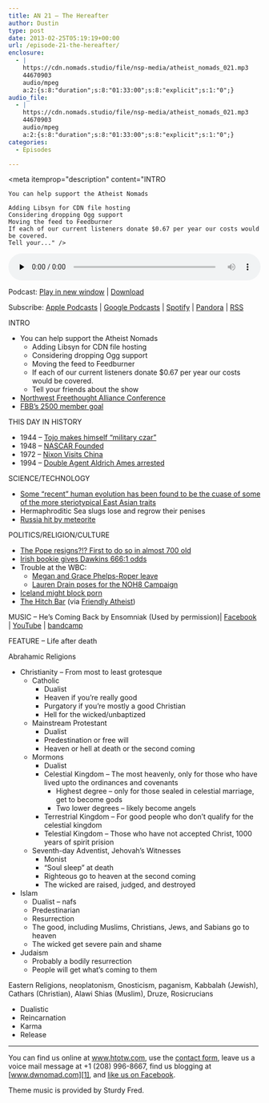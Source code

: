 ```yaml
---
title: AN 21 – The Hereafter
author: Dustin
type: post
date: 2013-02-25T05:19:19+00:00
url: /episode-21-the-hereafter/
enclosure:
  - |
    https://cdn.nomads.studio/file/nsp-media/atheist_nomads_021.mp3
    44670903
    audio/mpeg
    a:2:{s:8:"duration";s:8:"01:33:00";s:8:"explicit";s:1:"0";}
audio_file:
  - |
    https://cdn.nomads.studio/file/nsp-media/atheist_nomads_021.mp3
    44670903
    audio/mpeg
    a:2:{s:8:"duration";s:8:"01:33:00";s:8:"explicit";s:1:"0";}
categories:
  - Episodes

---
```

<div itemscope itemtype="http://schema.org/AudioObject">
  <meta itemprop="name" content="Episode 21 – The Hereafter" />
  
  <meta itemprop="uploadDate" content="2013-02-24T22:19:19-07:00" />
  
  <meta itemprop="encodingFormat" content="audio/mpeg" />
  
  <meta itemprop="duration" content="PT1H33M00S" />
  
  <meta itemprop="description" content="INTRO

 	You can help support the Atheist Nomads

 	Adding Libsyn for CDN file hosting
 	Considering dropping Ogg support
 	Moving the feed to Feedburner
 	If each of our current listeners donate $0.67 per year our costs would be covered.
 	Tell your..." />
  
  <meta itemprop="contentUrl" content="https://dts.podtrac.com/redirect.mp3/cdn.nomads.studio/file/nsp-media/atheist_nomads_021.mp3" />
  
  <meta itemprop="contentSize" content="42.6" />
  </p> 
  
  <div class="powerpress_player" id="powerpress_player_8276">
    <audio class="wp-audio-shortcode" id="audio-5217-20" preload="none" style="width: 100%;" controls="controls"><source type="audio/mpeg" src="https://dts.podtrac.com/redirect.mp3/cdn.nomads.studio/file/nsp-media/atheist_nomads_021.mp3?_=20" /><a href="https://dts.podtrac.com/redirect.mp3/cdn.nomads.studio/file/nsp-media/atheist_nomads_021.mp3">https://dts.podtrac.com/redirect.mp3/cdn.nomads.studio/file/nsp-media/atheist_nomads_021.mp3</a></audio>
  </div>
</div>

<p class="powerpress_links powerpress_links_mp3">
  Podcast: <a href="https://dts.podtrac.com/redirect.mp3/cdn.nomads.studio/file/nsp-media/atheist_nomads_021.mp3" class="powerpress_link_pinw" target="_blank" title="Play in new window" onclick="return powerpress_pinw('https://htotw.com/?powerpress_pinw=5217-podcast');" rel="nofollow">Play in new window</a> | <a href="https://dts.podtrac.com/redirect.mp3/cdn.nomads.studio/file/nsp-media/atheist_nomads_021.mp3" class="powerpress_link_d" title="Download" rel="nofollow" download="atheist_nomads_021.mp3">Download</a>
</p>

<p class="powerpress_links powerpress_subscribe_links">
  Subscribe: <a href="https://podcasts.apple.com/us/podcast/humanists-take-on-the-world/id530050098?mt=2&ls=1" class="powerpress_link_subscribe powerpress_link_subscribe_itunes" target="_blank" title="Subscribe on Apple Podcasts" rel="nofollow">Apple Podcasts</a> | <a href="https://www.google.com/podcasts?feed=aHR0cDovL2F0aGVpc3Rub21hZHMubGlic3luLmNvbS9yc3M%3D" class="powerpress_link_subscribe powerpress_link_subscribe_googleplay" target="_blank" title="Subscribe on Google Podcasts" rel="nofollow">Google Podcasts</a> | <a href="https://open.spotify.com/show/3LzK2xZGike6Tc1GEMtMbr?si=LieN9SNuTpq96smuaUsH8A" class="powerpress_link_subscribe powerpress_link_subscribe_spotify" target="_blank" title="Subscribe on Spotify" rel="nofollow">Spotify</a> | <a href="https://www.pandora.com/podcast/atheist-nomads/PC:10122?corr=62071012&part=ug" class="powerpress_link_subscribe powerpress_link_subscribe_pandora" target="_blank" title="Subscribe on Pandora" rel="nofollow">Pandora</a> | <a href="https://htotw.com/feed/podcast/" class="powerpress_link_subscribe powerpress_link_subscribe_rss" target="_blank" title="Subscribe via RSS" rel="nofollow">RSS</a>
</p>

INTRO

  * You can help support the Atheist Nomads 
      * Adding Libsyn for CDN file hosting
      * Considering dropping Ogg support
      * Moving the feed to Feedburner
      * If each of our current listeners donate $0.67 per year our costs would be covered.
      * Tell your friends about the show
  * <a href="http://us6.campaign-archive2.com/?u=a252dcfdcee1993273914080f&id=daf426d43d&e=c6a8e643ea" target="_blank" rel="noopener">Northwest Freethought Alliance Conference</a>
  * <a href="http://foundationbeyondbelief.org/" target="_blank" rel="noopener">FBB’s 2500 member goal</a>

THIS DAY IN HISTORY

  * 1944 &#8211; <a href="http://www.history.com/this-day-in-history/tojo-makes-himself-military-czar" target="_blank" rel="noopener">Tojo makes himself &#8220;military czar”</a>
  * 1948 &#8211; <a href="http://www.history.com/this-day-in-history/nascar-founded" target="_blank" rel="noopener">NASCAR Founded</a>
  * 1972 &#8211; <a href="http://www.history.com/this-day-in-history/nixon-arrives-in-china-for-talks" target="_blank" rel="noopener">Nixon Visits China</a>
  * 1994 &#8211; <a href="http://www.history.com/this-day-in-history/double-agent-aldrich-ames-is-arrested" target="_blank" rel="noopener">Double Agent Aldrich Ames arrested</a>

SCIENCE/TECHNOLOGY

  * <a href="http://www.nytimes.com/2013/02/15/science/studying-recent-human-evolution-at-the-genetic-level.html?_r=0" target="_blank" rel="noopener">Some “recent” human evolution has been found to be the cuase of some of the more steriotypical East Asian traits</a>
  * <a target="_blank" rel="noopener">Hermaphroditic Sea slugs lose and regrow their penises</a>
  * <a href="http://www.cbsnews.com/8301-202_162-57569551/pieces-from-at-least-one-meteorite-fall-in-russia-officials-say/" target="_blank" rel="noopener">Russia hit by meteorite</a>

POLITICS/RELIGION/CULTURE

  * <a href="http://www.reuters.com/article/2013/02/11/us-pope-resigns-idUSBRE91A0BH20130211" target="_blank" rel="noopener">The Pope resigns?!? First to do so in almost 700 old</a>
  * <a href="http://www.patheos.com/blogs/friendlyatheist/2013/02/12/online-betting-website-offers-6661-odds-on-richard-dawkins-becoming-the-next-pope/" target="_blank" rel="noopener">Irish bookie gives Dawkins 666:1 odds</a>
  * Trouble at the WBC: 
      * <a href="https://medium.com/turning-points/83d2ef8ba4f5" target="_blank" rel="noopener">Megan and Grace Phelps-Roper leave</a>
      * <a href="http://www.noh8campaign.com/article/former-wbc-member-speaks-out" target="_blank" rel="noopener">Lauren Drain poses for the NOH8 Campaign</a>
  * <a href="http://news.cnet.com/8301-1023_3-57569538-93/iceland-works-to-block-internet-porn/" target="_blank" rel="noopener">Iceland might block porn</a>
  * <a href="http://www.blogto.com/bars/hitch-bar-toronto" target="_blank" rel="noopener">The Hitch Bar</a> (via <a href="http://www.patheos.com/blogs/friendlyatheist/2013/02/12/a-new-toronto-bar-is-named-after-christopher-hitchens/" target="_blank" rel="noopener">Friendly Atheist</a>)

MUSIC &#8211; He’s Coming Back by Ensomniak (Used by permission)| <a href="https://www.facebook.com/ensomniak" target="_blank" rel="noopener">Facebook</a> | <a href="http://www.youtube.com/Ensomniak1" target="_blank" rel="noopener">YouTube</a> | <a href="http://ensomniak.bandcamp.com/" target="_blank" rel="noopener">bandcamp</a>

FEATURE &#8211; Life after death

Abrahamic Religions

  * Christianity &#8211; From most to least grotesque 
      * Catholic 
          * Dualist
          * Heaven if you’re really good
          * Purgatory if you’re mostly a good Christian
          * Hell for the wicked/unbaptized
      * Mainstream Protestant 
          * Dualist
          * Predestination or free will
          * Heaven or hell at death or the second coming
      * Mormons 
          * Dualist
          * Celestial Kingdom &#8211; The most heavenly, only for those who have lived upto the ordinances and covenants 
              * Highest degree &#8211; only for those sealed in celestial marriage, get to become gods
              * Two lower degrees &#8211; likely become angels
          * Terrestrial Kingdom &#8211; For good people who don’t qualify for the celestial kingdom
          * Telestial Kingdom &#8211; Those who have not accepted Christ, 1000 years of spirit prision
      * Seventh-day Adventist, Jehovah’s Witnesses 
          * Monist
          * “Soul sleep” at death
          * Righteous go to heaven at the second coming
          * The wicked are raised, judged, and destroyed
  * Islam 
      * Dualist &#8211; nafs
      * Predestinarian
      * Resurrection
      * The good, including Muslims, Christians, Jews, and Sabians go to heaven
      * The wicked get severe pain and shame
  * Judaism 
      * Probably a bodily resurrection
      * People will get what’s coming to them

Eastern Religions, neoplatonism, Gnosticism, paganism, Kabbalah (Jewish), Cathars (Christian), Alawi Shias (Muslim), Druze, Rosicrucians

  * Dualistic
  * Reincarnation
  * Karma
  * Release

<hr width="500" />

You can find us online at <a href="https://www.htotw.com/" target="_blank" rel="noopener">www.htotw.com</a>, use the [contact form](https://htotw.com/contact), leave us a voice mail message at +1 (208) 996-8667, find us blogging at [www.dwnomad.com][1], and <a href="https://htotw.com/facebook" target="_blank" rel="noopener">like us on Facebook</a>.

Theme music is provided by Sturdy Fred.

 [1]: http://www.dwnomad.com/